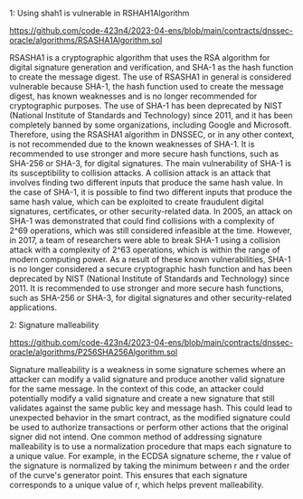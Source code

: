 1: Using shah1 is vulnerable in RSHAH1Algorithm

https://github.com/code-423n4/2023-04-ens/blob/main/contracts/dnssec-oracle/algorithms/RSASHA1Algorithm.sol

RSASHA1 is a cryptographic algorithm that uses the RSA algorithm for digital signature generation and verification, and SHA-1 as the hash function to create the message digest. The use of RSASHA1 in general is considered vulnerable because SHA-1, the hash function used to create the message digest, has known weaknesses and is no longer recommended for cryptographic purposes. The use of SHA-1 has been deprecated by NIST (National Institute of Standards and Technology) since 2011, and it has been completely banned by some organizations, including Google and Microsoft. Therefore, using the RSASHA1 algorithm in DNSSEC, or in any other context, is not recommended due to the known weaknesses of SHA-1. It is recommended to use stronger and more secure hash functions, such as SHA-256 or SHA-3, for digital signatures. The main vulnerability of SHA-1 is its susceptibility to collision attacks. A collision attack is an attack that involves finding two different inputs that produce the same hash value. In the case of SHA-1, it is possible to find two different inputs that produce the same hash value, which can be exploited to create fraudulent digital signatures, certificates, or other security-related data.
In 2005, an attack on SHA-1 was demonstrated that could find collisions with a complexity of 2^69 operations, which was still considered infeasible at the time. However, in 2017, a team of researchers were able to break SHA-1 using a collision attack with a complexity of 2^63 operations, which is within the range of modern computing power.
As a result of these known vulnerabilities, SHA-1 is no longer considered a secure cryptographic hash function and has been deprecated by NIST (National Institute of Standards and Technology) since 2011. It is recommended to use stronger and more secure hash functions, such as SHA-256 or SHA-3, for digital signatures and other security-related applications.

2: Signature malleability

https://github.com/code-423n4/2023-04-ens/blob/main/contracts/dnssec-oracle/algorithms/P256SHA256Algorithm.sol

Signature malleability is a weakness in some signature schemes where an attacker can modify a valid signature and produce another valid signature for the same message. In the context of this code, an attacker could potentially modify a valid signature and create a new signature that still validates against the same public key and message hash. This could lead to unexpected behavior in the smart contract, as the modified signature could be used to authorize transactions or perform other actions that the original signer did not intend. One common method of addressing signature malleability is to use a normalization procedure that maps each signature to a unique value. For example, in the ECDSA signature scheme, the r value of the signature is normalized by taking the minimum between r and the order of the curve's generator point. This ensures that each signature corresponds to a unique value of r, which helps prevent malleability.









